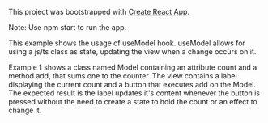 This project was bootstrapped with [Create React App](https://github.com/facebookincubator/create-react-app).

Note: Use npm start to run the app.

This example shows the usage of useModel hook.
useModel allows for using a js/ts class as state, updating the view when a change occurs on it.

Example 1 shows a class named Model containing an attribute count and a method add, that sums one to the counter.
The view contains a label displaying the current count and a button that executes add on the Model.
The expected result is the label updates it's content whenever the button is pressed without the need to create a state to hold the count or an effect to change it.
